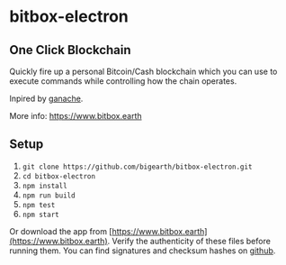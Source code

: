 # bitbox-electron

## One Click Blockchain

Quickly fire up a personal Bitcoin/Cash blockchain which you can use to execute commands while controlling how the chain operates.

Inpired by [ganache](http://truffleframework.com/ganache/).

More info: https://www.bitbox.earth

## Setup

1. `git clone https://github.com/bigearth/bitbox-electron.git`
2. `cd bitbox-electron`
3. `npm install`
4. `npm run build`
5. `npm test`
6. `npm start`

Or download the app from [https://www.bitbox.earth](https://www.bitbox.earth). Verify the authenticity of these files before running them.  You can find signatures and checksum hashes on [github](https://github.com/bigearth/keys-n-hashes).
